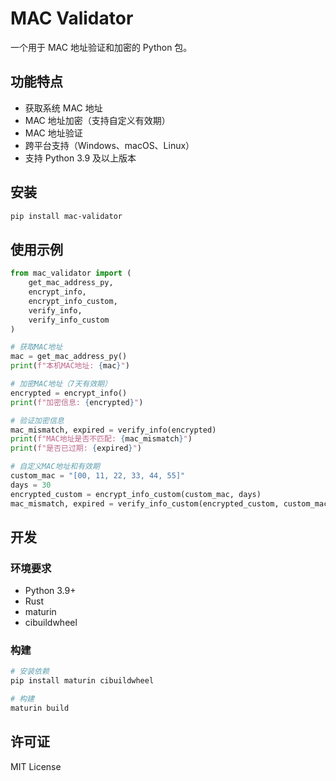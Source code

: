 # MAC Validator

一个用于 MAC 地址验证和加密的 Python 包。

## 功能特点

- 获取系统 MAC 地址
- MAC 地址加密（支持自定义有效期）
- MAC 地址验证
- 跨平台支持（Windows、macOS、Linux）
- 支持 Python 3.9 及以上版本

## 安装

```bash
pip install mac-validator
```

## 使用示例

```python
from mac_validator import (
    get_mac_address_py,
    encrypt_info,
    encrypt_info_custom,
    verify_info,
    verify_info_custom
)

# 获取MAC地址
mac = get_mac_address_py()
print(f"本机MAC地址: {mac}")

# 加密MAC地址（7天有效期）
encrypted = encrypt_info()
print(f"加密信息: {encrypted}")

# 验证加密信息
mac_mismatch, expired = verify_info(encrypted)
print(f"MAC地址是否不匹配: {mac_mismatch}")
print(f"是否已过期: {expired}")

# 自定义MAC地址和有效期
custom_mac = "[00, 11, 22, 33, 44, 55]"
days = 30
encrypted_custom = encrypt_info_custom(custom_mac, days)
mac_mismatch, expired = verify_info_custom(encrypted_custom, custom_mac)
```

## 开发

### 环境要求

- Python 3.9+
- Rust
- maturin
- cibuildwheel

### 构建

```bash
# 安装依赖
pip install maturin cibuildwheel

# 构建
maturin build
```

## 许可证

MIT License 